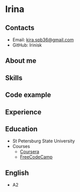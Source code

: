 # Irina

## Contacts
+ Email: kira.spb36@gmail.com
+ GitHub: Irinisk

## About me

## Skills

## Code example

## Experience

## Education
* St Petersburg State University
* Courses
  + [Coursera](https://www.coursera.org/)
  + [FreeCodeCamp](https://www.freecodecamp.org/)

## English
* A2
